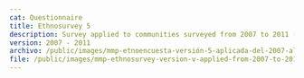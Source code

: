 ```yaml
---
cat: Questionnaire
title: Ethnosurvey 5
description: Survey applied to communities surveyed from 2007 to 2011 (i.e. 119 to 134).
version: 2007 - 2011
archivo: /public/images/mmp-etnoencuesta-versión-5-aplicada-del-2007-al-2011.pdf
file: /public/images/mmp-ethnosurvey-version-v-applied-from-2007-to-2011-english.pdf
---
```

